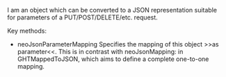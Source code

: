I am an object which can be converted to a JSON representation suitable for parameters of a PUT/POST/DELETE/etc. request.

Key methods:
- neoJsonParameterMapping
  Specifies the mapping of this object >>as parameter<<. This is in contrast with neoJsonMapping: in GHTMappedToJSON, which aims to define a complete one-to-one mapping.